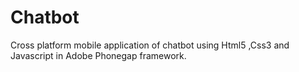 # Chatbot
Cross platform mobile application of chatbot using Html5 ,Css3 and Javascript in Adobe Phonegap framework.
